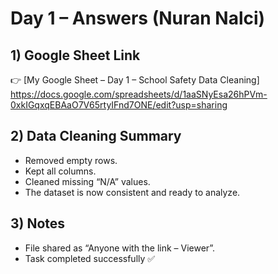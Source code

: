 # Day 1 – Answers (Nuran Nalci)

## 1) Google Sheet Link
👉 [My Google Sheet – Day 1 – School Safety Data Cleaning] 
https://docs.google.com/spreadsheets/d/1aaSNyEsa26hPVm-0xkIGqxqEBAaO7V65rtyIFnd7ONE/edit?usp=sharing

## 2) Data Cleaning Summary
- Removed empty rows.
- Kept all columns.
- Cleaned missing “N/A” values.
- The dataset is now consistent and ready to analyze.

## 3) Notes
- File shared as “Anyone with the link – Viewer”.
- Task completed successfully ✅

